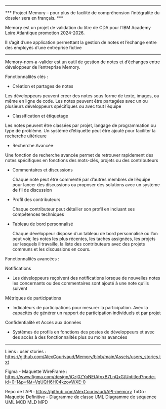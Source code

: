 _________________________________________________________________________________________________________________________
*** Project Memory – pour plus de facilité de compréhension l’intégralité du dossier sera en français. ***


Memory est un projet de validation du titre de CDA pour l’IBM Academy Loire Atlantique promotion 2024-2026.

Il s’agit d’une application permettant la gestion de notes et l’echange entre des employés d’une entreprise fictive
_________________________________________________________________________________________________________________________

Memory-nom-a-valider est un outil de gestion de notes et d’échanges entre développeur de l’entreprise Memory.

Fonctionnalités clés : 

  -	Création et partages de notes

Les développeurs peuvent créer des notes sous forme de texte, images, ou même en ligne de code. Les notes peuvent être partagées avec un ou plusieurs développeurs spécifiques ou avec tout l’équipe

-	Classification et étiquetage

Les notes peuvent être classées par projet, langage de programmation ou type de problème. Un système d’étiquette peut être ajouté pour faciliter la recherche ultérieure

  -	Recherche Avancée 

Une fonction de recherche avancée permet de retrouver rapidement des notes spécifiques en fonctions des mots-clés, projets ou des contributeurs

  -	Commentaires et discussions

    Chaque note peut être commenté par d’autres membres de l’équipe pour lancer des discussions ou proposer des solutions avec un système de fil de discussion

  -	Profil des contributeurs

    Chaque contributeur peut détailler son profil en incluant ses compétences techniques

  -	Tableau de bord personnalisé

    Chaque développeur dispose d’un tableau de bord personnalisé où l’on peut voir, les notes les plus récentes, les taches assignées, les projets sur lesquels il travaille, la liste des contributeurs avec des
    projets communs et les discussions en cours.


Fonctionnalités avancées :

Notifications

-	Les développeurs reçoivent des notifications lorsque de nouvelles notes les concernants ou des commentaires sont ajouté à une note qu’ils suivent

Métriques de participations 

-	Indicateurs de participations pour mesurer la participation. Avec la capacités de générer un rapport de participation individuels et par projet

Confidentialité et Accès aux données

  -	Systèmes de profils en fonctions des postes de développeurs et avec des accès à des fonctionnalités plus ou moins avancées



___________________________________________

Liens :
user stories : https://github.com/AlexCourivaud/Memory/blob/main/Assets/users_stories.txt

Figma - Maquette WireFrame : https://www.figma.com/design/iCzj0ZYoNEtAtpxB7LnQxG/Untitled?node-id=0-1&p=f&t=VqUQH6H04kzovWXE-0

Repo de l'API : https://github.com/AlexCourivaud/API-memory
ToDo : 
Maquette Definitive - 
Diagramme de classe UML
Diagramme de séquence UML
MCD 
MLD
MPD

